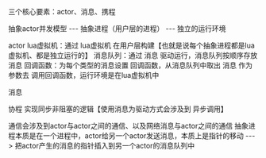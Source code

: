 三个核心要素：actor、消息、携程    <br>

抽象actor并发模型 --- 抽象进程（用户层的进程） --- 独立的运行环境

actor      lua虚拟机：通过 lua虚拟机 在用户层构建【也就是说每个抽象进程都是lua虚拟机、都是独立运行的】
           消息队列：通过 消息 驱动运行，消息队列按顺序存放消息
           回调函数：为每个类型的消息设置 回调函数，从消息队列中取出 消息 作为参数去 调用回调函数，运行环境是在lua虚拟机中

消息



协程        实现同步非阻塞的逻辑【使用消息为驱动方式会涉及到 异步调用】


通信会涉及到actor与actor之间的通信、以及网络消息与actor之间的通信
抽象进程本质是在一个进程中，actor给另一个actor发送消息，本质上是指针的移动 ---> 把actor产生的消息的指针插入到另一个actor的消息队列中
